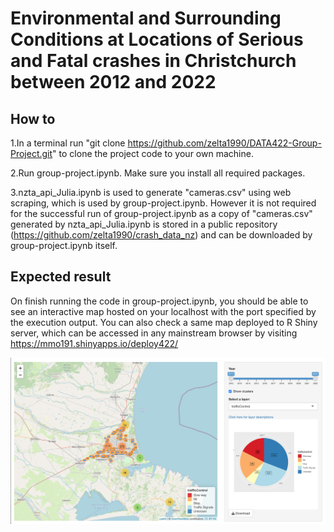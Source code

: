 # Environmental and Surrounding Conditions at Locations of Serious and Fatal crashes in Christchurch between 2012 and 2022

## How to
1.In a terminal run "git clone https://github.com/zelta1990/DATA422-Group-Project.git"
to clone the project code to your own machine. 

2.Run group-project.ipynb. Make sure you install all required packages. 

3.nzta_api_Julia.ipynb is used to generate "cameras.csv" using web scraping, which is used by group-project.ipynb. 
However it is not required for the successful run of group-project.ipynb as a copy of "cameras.csv" generated by nzta_api_Julia.ipynb 
is stored in a public repository (https://github.com/zelta1990/crash_data_nz) and can be downloaded by group-project.ipynb itself.

## Expected result
On finish running the code in group-project.ipynb, you should be able to see an interactive
map hosted on your localhost with the port specified by the execution output. You can also check 
a same map deployed to R Shiny server, which can be accessed in any mainstream browser by visiting
https://mmo191.shinyapps.io/deploy422/


![alt text](https://github.com/zelta1990/DATA422-Group-Project/blob/main/map_screenshot.png?raw=true)

